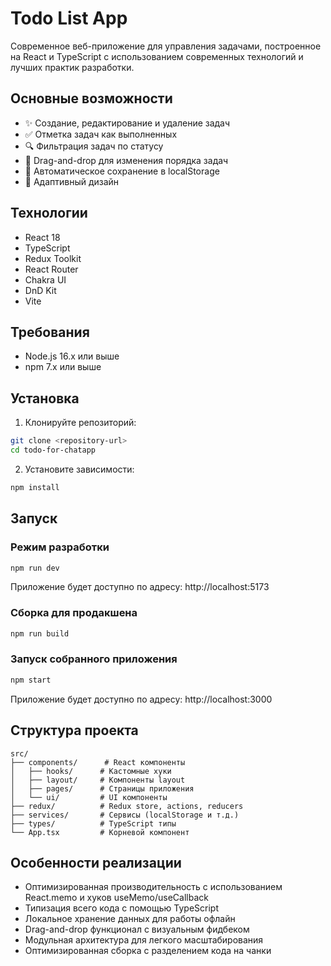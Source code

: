 # Todo List App

Современное веб-приложение для управления задачами, построенное на React и TypeScript с использованием современных технологий и лучших практик разработки.

## Основные возможности

- ✨ Создание, редактирование и удаление задач
- ✅ Отметка задач как выполненных
- 🔍 Фильтрация задач по статусу
- 🎯 Drag-and-drop для изменения порядка задач
- 💾 Автоматическое сохранение в localStorage
- 📱 Адаптивный дизайн

## Технологии

- React 18
- TypeScript
- Redux Toolkit
- React Router
- Chakra UI
- DnD Kit
- Vite

## Требования

- Node.js 16.x или выше
- npm 7.x или выше

## Установка

1. Клонируйте репозиторий:

```bash
git clone <repository-url>
cd todo-for-chatapp
```

2. Установите зависимости:

```bash
npm install
```

## Запуск

### Режим разработки

```bash
npm run dev
```

Приложение будет доступно по адресу: http://localhost:5173

### Сборка для продакшена

```bash
npm run build
```

### Запуск собранного приложения

```bash
npm start
```

Приложение будет доступно по адресу: http://localhost:3000

## Структура проекта

```
src/
├── components/      # React компоненты
│   ├── hooks/      # Кастомные хуки
│   ├── layout/     # Компоненты layout
│   ├── pages/      # Страницы приложения
│   └── ui/         # UI компоненты
├── redux/          # Redux store, actions, reducers
├── services/       # Сервисы (localStorage и т.д.)
├── types/          # TypeScript типы
└── App.tsx         # Корневой компонент
```

## Особенности реализации

- Оптимизированная производительность с использованием React.memo и хуков useMemo/useCallback
- Типизация всего кода с помощью TypeScript
- Локальное хранение данных для работы офлайн
- Drag-and-drop функционал с визуальным фидбеком
- Модульная архитектура для легкого масштабирования
- Оптимизированная сборка с разделением кода на чанки
